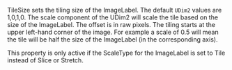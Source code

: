 TileSize sets the tiling size of the ImageLabel. The default `UDim2` values are 1,0,1,0. The scale component of the UDim2 will scale the tile based on the size of the ImageLabel. The offset is in raw pixels. The tiling starts at the upper left-hand corner of the image. For example a scale of 0.5 will mean the tile will be half the size of the ImageLabel (in the corresponding axis).

This property is only active if the ScaleType for the ImageLabel is set to Tile instead of Slice or Stretch.
